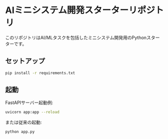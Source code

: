 # AIミニシステム開発スターターリポジトリ

このリポジトリはAI/MLタスクを包括したミニシステム開発用のPythonスターターです。

## セットアップ

```bash
pip install -r requirements.txt
```

## 起動

FastAPIサーバー起動例:
```bash
uvicorn app:app --reload
```

または従来の起動:
```bash
python app.py